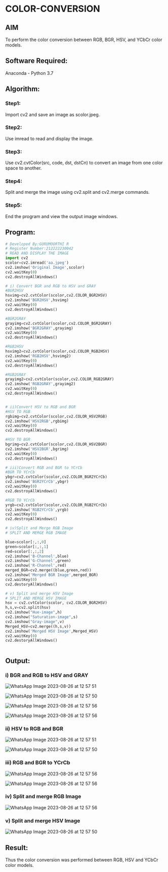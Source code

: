# COLOR-CONVERSION
## AIM
To perform the color conversion between RGB, BGR, HSV, and YCbCr color models.

## Software Required:
Anaconda - Python 3.7
## Algorithm:
### Step1:
Import cv2 and save an image as scolor.jpeg.

### Step2:
Use imread to read and display the image.

### Step3:
Use cv2.cvtColor(src, code, dst, dstCn) to convert an image from one color space to another.

### Step4:
Split and merge the image using cv2.split and cv2.merge commands.


### Step5:
End the program and view the output image windows.

## Program:
```python
# Developed By:GURUMOORTHI R
# Register Number:212222230042
# READ AND DISPLAY THE IMAGE
import cv2
scolor=cv2.imread('aa.jpeg')
cv2.imshow('Original Image',scolor)
cv2.waitKey(0)
cv2.destroyAllWindows()

# i) Convert BGR and RGB to HSV and GRAY
#BGR2HSV
hsvimg=cv2.cvtColor(scolor,cv2.COLOR_BGR2HSV)
cv2.imshow('BGR2HSV',hsvimg)
cv2.waitKey(0)
cv2.destroyAllWindows()

#BGR2GRAY
grayimg=cv2.cvtColor(scolor,cv2.COLOR_BGR2GRAY)
cv2.imshow('BGR2GRAY',grayimg)
cv2.waitKey(0)
cv2.destroyAllWindows()

#RGB2HSV
hsvimg2=cv2.cvtColor(scolor,cv2.COLOR_RGB2HSV)
cv2.imshow('RGB2HSV',hsvimg2)
cv2.waitKey(0)
cv2.destroyAllWindows()

#RGB2GRAY
grayimg2=cv2.cvtColor(scolor,cv2.COLOR_RGB2GRAY)
cv2.imshow('RGB2GRAY',grayimg2)
cv2.waitKey(0)
cv2.destroyAllWindows()


# ii)Convert HSV to RGB and BGR
#HSV TO RGB
rgbimg=cv2.cvtColor(scolor,cv2.COLOR_HSV2RGB)
cv2.imshow('HSV2RGB',rgbimg)
cv2.waitKey(0)
cv2.destroyAllWindows()

#HSV TO BGR
bgrimg=cv2.cvtColor(scolor,cv2.COLOR_HSV2BGR)
cv2.imshow('HSV2BGR',bgrimg)
cv2.waitKey(0)
cv2.destroyAllWindows()

# iii)Convert RGB and BGR to YCrCb
#BGR TO YCrCb
ybgr=cv2.cvtColor(scolor,cv2.COLOR_BGR2YCrCb)
cv2.imshow('BGR2YCrCb',ybgr)
cv2.waitKey(0)
cv2.destroyAllWindows()

#RGB TO YCrCb
yrgb=cv2.cvtColor(scolor,cv2.COLOR_RGB2YCrCb)
cv2.imshow('RGB2YCrCb',yrgb)
cv2.waitKey(0)
cv2.destroyAllWindows()

# iv)Split and Merge RGB Image
# SPLIT AND MERGE RGB IMAGE

blue=scolor[:,:,0]
green=scolor[:,:,1]
red=scolor[:,:,2]
cv2.imshow('B-Channel',blue)
cv2.imshow('G-Channel',green)
cv2.imshow('R-Channel',red)
merged_BGR=cv2.merge((blue,green,red))
cv2.imshow('Merged BGR Image',merged_BGR)
cv2.waitKey(0)
cv2.destoryAllWindows()

# v) Split and merge HSV Image
# SPLIT AND MERGE HSV IMAGE
hsv = cv2.cvtColor(scolor, cv2.COLOR_BGR2HSV)
h,s,v=cv2.split(hsv)
cv2.imshow("Hue-image",h)
cv2.imshow("Saturation-image",s)
cv2.imshow("Gray-image",v)
Merged_HSV=cv2.merge((h,s,v))
cv2.imshow('Merged HSV Image',Merged_HSV)
cv2.waitKey(0)
cv2.destoryAllWindows()



```
## Output:
### i) BGR and RGB to HSV and GRAY

![WhatsApp Image 2023-08-26 at 12 57 51](https://github.com/gururamu08/COLOR-CONVERSION/assets/118707009/0a62d499-a1cf-4090-8a28-4c621653e7b9)

![WhatsApp Image 2023-08-26 at 12 57 50](https://github.com/gururamu08/COLOR-CONVERSION/assets/118707009/cd9ad2ec-5f47-4882-8d90-561c4fbe990c)

![WhatsApp Image 2023-08-26 at 12 57 56](https://github.com/gururamu08/COLOR-CONVERSION/assets/118707009/cb4c7e59-402f-40ae-b48e-765391a68213)

![WhatsApp Image 2023-08-26 at 12 57 56](https://github.com/gururamu08/COLOR-CONVERSION/assets/118707009/d0ed7927-a3b0-4a7a-905e-37673a14218f)

### ii) HSV to RGB and BGR

![WhatsApp Image 2023-08-26 at 12 57 51](https://github.com/gururamu08/COLOR-CONVERSION/assets/118707009/e13aa958-bdbc-4586-92fb-0aab13044a55)

![WhatsApp Image 2023-08-26 at 12 57 50](https://github.com/gururamu08/COLOR-CONVERSION/assets/118707009/0d30bf4a-0f7e-4e9a-9679-551ed016c183)


### iii) RGB and BGR to YCrCb

![WhatsApp Image 2023-08-26 at 12 57 56](https://github.com/gururamu08/COLOR-CONVERSION/assets/118707009/2529efba-a713-4ada-8caa-0568e8fc65dd)

![WhatsApp Image 2023-08-26 at 12 57 56](https://github.com/gururamu08/COLOR-CONVERSION/assets/118707009/9c789e36-ed48-4f04-a27f-e888e8744845)

### iv) Split and merge RGB Image

![WhatsApp Image 2023-08-26 at 12 57 56](https://github.com/gururamu08/COLOR-CONVERSION/assets/118707009/b0a8b551-deef-4567-b3f6-9fc844aca469)


### v) Split and merge HSV Image

![WhatsApp Image 2023-08-26 at 12 57 50](https://github.com/gururamu08/COLOR-CONVERSION/assets/118707009/e72fb268-fc68-40fa-ae89-753a9c83cd73)


## Result:
Thus the color conversion was performed between RGB, HSV and YCbCr color models.
